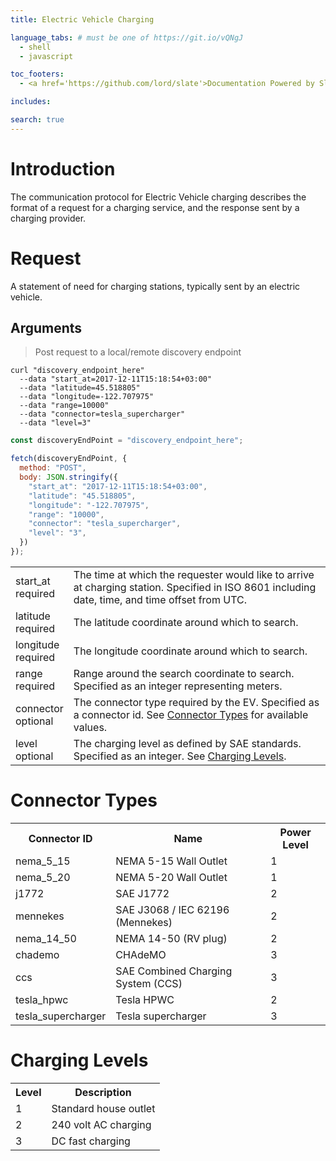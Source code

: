 ```yaml
---
title: Electric Vehicle Charging

language_tabs: # must be one of https://git.io/vQNgJ
  - shell
  - javascript

toc_footers:
  - <a href='https://github.com/lord/slate'>Documentation Powered by Slate</a>

includes:

search: true
---
```


# Introduction

The communication protocol for Electric Vehicle charging describes the format of a request for a charging service, and the response sent by a charging provider.

# Request

A statement of need for charging stations, typically sent by an electric vehicle.

## Arguments

> Post request to a local/remote discovery endpoint

```shell
curl "discovery_endpoint_here"
  --data "start_at=2017-12-11T15:18:54+03:00"
  --data "latitude=45.518805"
  --data "longitude=-122.707975"
  --data "range=10000"
  --data "connector=tesla_supercharger"
  --data "level=3"
```

```javascript
const discoveryEndPoint = "discovery_endpoint_here";

fetch(discoveryEndPoint, {
  method: "POST",
  body: JSON.stringify({
    "start_at": "2017-12-11T15:18:54+03:00",
    "latitude": "45.518805",
    "longitude": "-122.707975",
    "range": "10000",
    "connector": "tesla_supercharger",
    "level": "3",
  })
});
```

<table class="arguments">
  <tr>
    <td>
      <div class="field">start_at</div>
      <div class="type required">required</div>
    </td>
    <td>The time at which the requester would like to arrive at charging station. Specified in ISO 8601 including date, time, and time offset from UTC.</td>
  </tr>
  <tr>
    <td>
      <div class="field">latitude</div>
      <div class="type required">required</div>
    </td>
    <td>The latitude coordinate around which to search.</td>
  </tr>
  <tr>
    <td>
      <div class="field">longitude</div>
      <div class="type required">required</div>
    </td>
    <td>The longitude coordinate around which to search.</td>
  </tr>
  <tr>
    <td>
      <div class="field">range</div>
      <div class="type required">required</div>
    </td>
    <td>Range around the search coordinate to search. Specified as an integer representing meters.</td>
  </tr>
  <tr>
    <td>
      <div class="field">connector</div>
      <div class="type">optional</div>
    </td>
    <td>The connector type required by the EV. Specified as a connector id. See <a href="#connector-types">Connector Types</a> for available values.</td>
  </tr>
  <tr>
    <td>
      <div class="field">level</div>
      <div class="type">optional</div>
    </td>
    <td>The charging level as defined by SAE standards. Specified as an integer. See <a href="#charging-levels">Charging Levels</a>.</td>
  </tr>
</table>

# Connector Types

<table class="reference connectors">
  <tr>
    <th>Connector ID</th>
    <th>Name</th>
    <th>Power Level</th>
  </tr>
  <tr>
    <td>nema_5_15</td>
    <td>NEMA 5-15 Wall Outlet</td>
    <td>1</td>
  </tr>
  <tr>
    <td>nema_5_20</td>
    <td>NEMA 5-20 Wall Outlet</td>
    <td>1</td>
  </tr>
  <tr>
    <td>j1772</td>
    <td>SAE J1772</td>
    <td>2</td>
  </tr>
  <tr>
    <td>mennekes</td>
    <td>SAE J3068 / IEC 62196 (Mennekes)</td>
    <td>2</td>
  </tr>
  <tr>
    <td>nema_14_50</td>
    <td>NEMA 14-50 (RV plug)	</td>
    <td>2</td>
  </tr>
  <tr>
    <td>chademo</td>
    <td>CHAdeMO</td>
    <td>3</td>
  </tr>
  <tr>
    <td>ccs</td>
    <td>SAE Combined Charging System (CCS)</td>
    <td>3</td>
  </tr>
  <tr>
    <td>tesla_hpwc</td>
    <td>Tesla HPWC</td>
    <td>2</td>
  </tr>
  <tr>
    <td>tesla_supercharger</td>
    <td>Tesla supercharger</td>
    <td>3</td>
  </tr>
</table>

# Charging Levels

<table class="reference levels">
  <tr>
    <th>Level</th>
    <th>Description</th>
  </tr>
  <tr>
    <td>1</td>
    <td>Standard house outlet</td>
  </tr>
  <tr>
    <td>2</td>
    <td>240 volt AC charging</td>
  </tr>
  <tr>
    <td>3</td>
    <td>DC fast charging</td>
  </tr>
</table>

